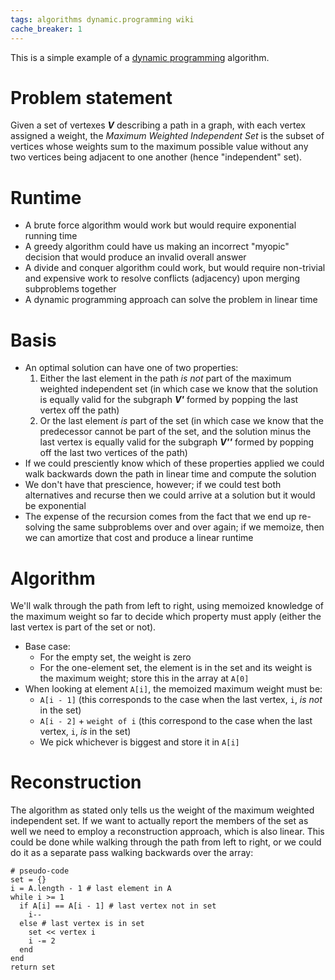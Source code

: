```yaml
---
tags: algorithms dynamic.programming wiki
cache_breaker: 1
---
```


This is a simple example of a [dynamic programming](/wiki/dynamic_programming) algorithm.

# Problem statement

Given a set of vertexes **_V_** describing a path in a graph, with each vertex assigned a weight, the _Maximum Weighted Independent Set_ is the subset of vertices whose weights sum to the maximum possible value without any two vertices being adjacent to one another (hence "independent" set).

# Runtime

-   A brute force algorithm would work but would require exponential running time
-   A greedy algorithm could have us making an incorrect "myopic" decision that would produce an invalid overall answer
-   A divide and conquer algorithm could work, but would require non-trivial and expensive work to resolve conflicts (adjacency) upon merging subproblems together
-   A dynamic programming approach can solve the problem in linear time

# Basis

-   An optimal solution can have one of two properties:
    1.  Either the last element in the path _is not_ part of the maximum weighted independent set (in which case we know that the solution is equally valid for the subgraph **_V'_** formed by popping the last vertex off the path)
    2.  Or the last element _is_ part of the set (in which case we know that the predecessor cannot be part of the set, and the solution minus the last vertex is equally valid for the subgraph **_V''_** formed by popping off the last two vertices of the path)
-   If we could presciently know which of these properties applied we could walk backwards down the path in linear time and compute the solution
-   We don't have that prescience, however; if we could test both alternatives and recurse then we could arrive at a solution but it would be exponential
-   The expense of the recursion comes from the fact that we end up re-solving the same subproblems over and over again; if we memoize, then we can amortize that cost and produce a linear runtime

# Algorithm

We'll walk through the path from left to right, using memoized knowledge of the maximum weight so far to decide which property must apply (either the last vertex is part of the set or not).

-   Base case:
    -   For the empty set, the weight is zero
    -   For the one-element set, the element is in the set and its weight is the maximum weight; store this in the array at `A[0]`
-   When looking at element `A[i]`, the memoized maximum weight must be:
    -   `A[i - 1]` (this corresponds to the case when the last vertex, `i`, _is not_ in the set)
    -   `A[i - 2]` + `weight of i` (this correspond to the case when the last vertex, `i`, _is_ in the set)
    -   We pick whichever is biggest and store it in `A[i]`

# Reconstruction

The algorithm as stated only tells us the weight of the maximum weighted independent set. If we want to actually report the members of the set as well we need to employ a reconstruction approach, which is also linear. This could be done while walking through the path from left to right, or we could do it as a separate pass walking backwards over the array:

    # pseudo-code
    set = {}
    i = A.length - 1 # last element in A
    while i >= 1
      if A[i] == A[i - 1] # last vertex not in set
        i--
      else # last vertex is in set
        set << vertex i
        i -= 2
      end
    end
    return set

